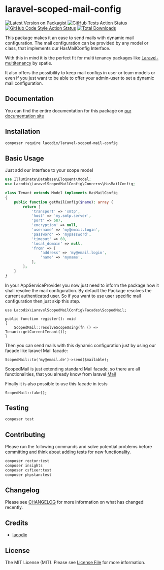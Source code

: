 # laravel-scoped-mail-config

[![Latest Version on Packagist](https://img.shields.io/packagist/v/lacodix/laravel-scoped-mail-config.svg?style=flat-square)](https://packagist.org/packages/lacodix/laravel-scoped-mail-config)
[![GitHub Tests Action Status](https://img.shields.io/github/actions/workflow/status/lacodix/laravel-scoped-mail-config/test.yaml?branch=master&label=tests&style=flat-square)](https://github.com/lacodix/laravel-scoped-mail-config/actions?query=workflow%3Atest+branch%3Amaster)
[![GitHub Code Style Action Status](https://img.shields.io/github/actions/workflow/status/lacodix/laravel-scoped-mail-config/style.yaml?branch=master&label=code%20style&style=flat-square)](https://github.com/lacodix/laravel-scoped-mail-config/actions?query=workflow%3Astyle+branch%3Amaster)
[![Total Downloads](https://img.shields.io/packagist/dt/lacodix/laravel-scoped-mail-config.svg?style=flat-square)](https://packagist.org/packages/lacodix/laravel-scoped-mail-config)

This package makes it an ease to send mails with dynamic mail configuration. The mail configuration
can be provided by any model or class, that implements our HasMailConfig Interface.

With this in mind it is the perfect fit for multi tenancy packages like
[Laravel-multitenancy](https://github.com/spatie/laravel-multitenancy) by spatie.

It also offers the possibility to keep mail configs in user or team models or even if you just want to be able
to offer your admin-user to set a dynamic mail configuration.

## Documentation

You can find the entire documentation for this package on [our documentation site](https://www.lacodix.de/docs/laravel-scoped-mail-config)

## Installation

```bash
composer require lacodix/laravel-scoped-mail-config
```

## Basic Usage

Just add our interface to your scope model

```php
use Illuminate\Database\Eloquent\Model;
use Lacodix\LaravelScopedMailConfig\Concerns\HasMailConfig;

class Tenant extends Model implements HasMailConfig
{
    public function getMailConfig($name): array {
        return [
            'transport' => 'smtp',
            'host' => 'my.smtp.server',
            'port' => 587,
            'encryption' => null,
            'username' => 'my@email.login',
            'password' => 'mypassword',
            'timeout' => 60,
            'local_domain' => null,
            'from' => [
                'address' => 'my@email.login',
                'name' => 'myname',
            ],
        ];
    }
}
```

In your AppServiceProvider you now just need to inform the package how it shall resolve the mail configuration.
By default the Package resolves the current authenticated user. So if you want to use user specific mail configuration
then just skip this step.

```
use Lacodix\LaravelScopedMailConfig\Facades\ScopedMail;

public function register(): void
{
    ScopedMail::resolveScopeUsing(fn () => Tenant::getCurrentTenant());
}
```

Then you can send mails with this dynamic configuration just by using our facade like laravel Mail facade:
```
ScopedMail::to('my@email.de')->send($mailable);
```
ScopedMail is just extending standard Mail facade, so there are all functionalities, that you already know from
laravel [Mail](https://laravel.com/docs/mail)

Finally it is also possible to use this facade in tests
```
ScopedMail::fake();
```

## Testing

```bash
composer test
```

## Contributing

Please run the following commands and solve potential problems before committing
and think about adding tests for new functionality.

```bash
composer rector:test
composer insights
composer csfixer:test
composer phpstan:test
```

## Changelog

Please see [CHANGELOG](CHANGELOG.md) for more information on what has changed recently.

## Credits

- [lacodix](https://github.com/lacodix)

## License

The MIT License (MIT). Please see [License File](LICENSE.md) for more information.

